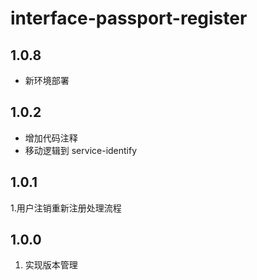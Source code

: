# interface-passport-register

## 1.0.8
- 新环境部署

## 1.0.2
- 增加代码注释
- 移动逻辑到 service-identify

## 1.0.1
1.用户注销重新注册处理流程

## 1.0.0
1. 实现版本管理


